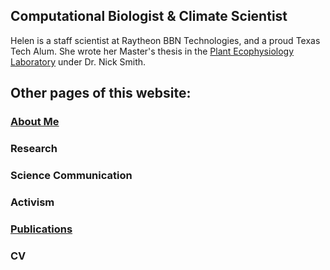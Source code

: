 ## Computational Biologist & Climate Scientist

Helen is a staff scientist at Raytheon BBN Technologies, and a proud Texas Tech Alum. She wrote her Master's thesis in the [Plant Ecophysiology Laboratory](http://www.smithecophyslab.com/) under Dr. Nick Smith.

## Other pages of this website:
### [About Me](./Bio.md)
### Research
### Science Communication
### Activism
### [Publications](https://scholar.google.com/citations?user=XLP1QBAAAAAJ&hl=en)
### CV
